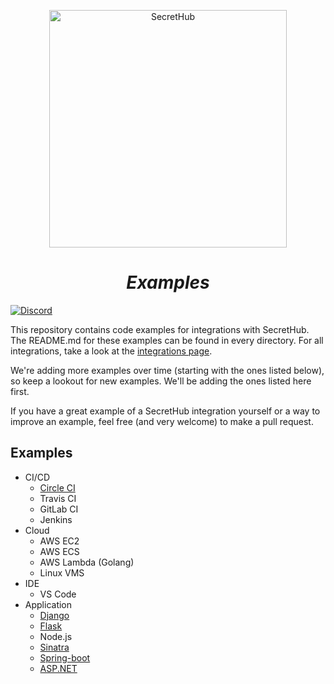 <p align="center">
  <img src="https://secrethub.io/img/secrethub-logo.svg" alt="SecretHub" width="380px"/>
</p>
<h1 align="center">
  <i>Examples</i>
</h1>

[![Discord](https://img.shields.io/badge/chat-on%20discord-7289da.svg?logo=discord)](https://discord.gg/NWmxVeb)

This repository contains code examples for integrations with SecretHub. The README.md for these examples can be found in every directory. For all integrations, take a look at the [integrations page](https://secrethub.io/docs/#integrations).

We're adding more examples over time (starting with the ones listed below), so keep a lookout for new examples. We'll be adding the ones listed here first. 

If you have a great example of a SecretHub integration yourself or a way to improve an example, feel free (and very welcome) to make a pull request.

## Examples

* CI/CD
  * [Circle CI](ci/circleci/publish-docker/.circleci)
  * Travis CI
  * GitLab CI
  * Jenkins
* Cloud
  * AWS EC2
  * AWS ECS
  * AWS Lambda (Golang)
  * Linux VMS
* IDE
  * VS Code
* Application
  * [Django](application/django)
  * [Flask](application/flask)
  * Node.js
  * [Sinatra](application/sinatra)
  * [Spring-boot](application/spring-boot)
  * [ASP.NET](application/aspnet)
